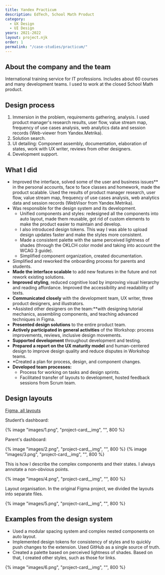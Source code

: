 ```yaml
---
title: Yandex Practicum
description: EdTech, School Math Product
category:
  - UX Design
  - UI Design
years: 2021-2022
layout: project.njk
order: 1
permalink: "/case-studies/practicum/"
---
```


## About the company and the team

International training service for IT professions. Includes about 60 courses and many development teams. I used to work at the closed School Math product.

## Design process

1. Immersion in the problem, requirements gathering, analysis.
   I used product manager's research results, user flow, value stream map, frequency of use cases analysis, web analytics data and session records (Web-viewer from Yandex.Metrika).
2. Solution search.
3. UI detailing:
   Component assembly, documentation, elaboration of states, work with UX writer, reviews from other designers.
4. Development support.

## What I did

- Improved the interface, solved some of the user and business issues** in the personal accounts, face to face classes and homework, made the product scalable. Used the results of product manager research, user flow, value stream map, frequency of use cases analysis, web analytics data and session records (WebVisor from Yandex.Metrika).
- Was responsible for the design system and its development.
	- Unified components and styles: redesigned all the components into auto layout, made them reusable, got rid of custom elements to make the product easier to maintain and develop.
	- I also introduced design tokens. This way I was able to upload design updates faster and make the styles more consistent.
	- Made a consistent palette with the same perceived lightness of shades (through the OKLCH color model and taking into account the WCAG 3 guide).
	- Simplified component organization, created documentation.
- Simplified and reworked the onboarding process for parents and students.
- **Made the interface scalable** to add new features in the future and not rework existing solutions.
- **Improved styling**, reduced cognitive load by improving visual hierarchy and reading affordance. Improved the accessibility and readability of texts.
- **Communicated closely** with the development team, UX writer, three product designers, and illustrators.
- *Assisted other designers on the team:**with designing tutorial mechanics, assembling components, and teaching advanced techniques in Figma.
- **Presented design solutions** to the entire product team.
- **Actively participated in general activities** of the Workshop: process improvements, reviews, inclusive design movements.
- **Supported development** throughout development and testing.
- **Prepared a report on the UX maturity model** and human-centered design to improve design quality and reduce disputes in Workshop teams.
- *Created a plan for process, design, and component changes.
- **Developed team processes:**
	- Process for working on tasks and design sprints.
	- Facilitated transfer of layouts to development, hosted feedback sessions from Scrum team.

## Design layouts

[Figma, all layouts](https://www.figma.com/file/koqbtwzgUyo1IAzoFajOwZ/School-Math-v2.1?node-id=0%3A1)

Student’s dashboard:

{% image "images/1.png", "project-card__img", "", 800 %}

Parent's dashboard:

{% image "images/2.png", "project-card__img", "", 800 %}
{% image "images/3.png", "project-card__img", "", 800 %}

This is how I describe the complex components and their states. I always annotate a non-obvious points.

{% image "images/4.png", "project-card__img", "", 800 %}

Layout organisation. In the original Figma project, we divided the layouts into separate files.

{% image "images/5.png", "project-card__img", "", 800 %}

## Examples from the design system

- Used a modular spacing system and complex nested components on auto layout.
- Implemented design tokens for consistency of styles and to quickly push changes to the extension. Used GitHub as a single source of truth.
- Created a palette based on perceived lightness of shades. Based on that, I created other styles, such as those for links.

{% image "images/6.png", "project-card__img", "", 800 %}